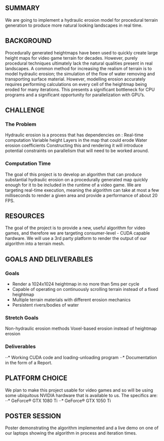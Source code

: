 ## SUMMARY

We are going to implement a hydraulic erosion model for procedural terrain generation to produce more natural looking landscapes in real time.

## BACKGROUND
Procedurally generated heightmaps have been used to quickly create large height maps for video game terrain for decades. However, purely procedural techniques ultimately lack the natural qualities present in real landscapes.  A common method for increasing the realism of terrain is to model hydraulic erosion; the simulation of the flow of water removing and transporting surface material. However, modelling erosion accurately requires performing calculations on every cell of the heightmap being eroded for many iterations. This presents a significant bottleneck for CPU programs and a significant opportunity for parallelization with GPU’s.

## CHALLENGE

### The Problem
Hydraulic erosion is a process that has dependencies on : 
Real-time computation
Variable height
Layers in the map that could erode
Water erosion coefficients
Constructing this and rendering it will introduce potential constraints on parallelism that will need to be worked around.  

### Computation Time
The goal of this project is to develop an algorithm that can produce substantial hydraulic erosion on a procedurally generated map quickly enough for it to be included in the runtime of a video game. We are targeting real-time execution, meaning the algorithm can take at most a few milliseconds to render a given area and provide a performance of about 20 FPS.

## RESOURCES
The goal of the project is to provide a new, useful algorithm for video games, and therefore we are targeting consumer-level - CUDA capable hardware. We will use a 3rd party platform to render the output of our algorithm into a terrain mesh. 

## GOALS AND DELIVERABLES

### Goals
- Render a 1024x1024 heightmap in no more than 5ms per cycle
- Capable of operating on continuously scrolling terrain instead of a fixed heightmap
- Multiple terrain materials with different erosion mechanics
- Persistent rivers/bodies of water

### Stretch Goals
Non-hydraulic erosion methods
Voxel-based erosion instead of heightmap erosion

### Deliverables
⋅⋅* Working CUDA code and loading-unloading program
⋅⋅* Documentation in the form of a Report.

## PLATFORM CHOICE
We plan to make this project usable for video games and so will be using some ubiquitous NVIDIA hardware that is available to us. The specifics are:
⋅⋅* GeForce® GTX 1080 Ti 
⋅⋅* GeForce® GTX 1050 Ti 

## POSTER SESSION
Poster demonstrating the algorithm implemented and a live demo on one of our laptops showing the algorithm in process and iteration times. 




